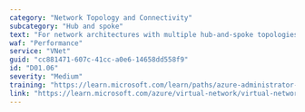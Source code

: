```yaml
---
category: "Network Topology and Connectivity"
subcategory: "Hub and spoke"
text: "For network architectures with multiple hub-and-spoke topologies across Azure regions, use global virtual network peerings between the hub VNets to connect the regions to each other."
waf: "Performance"
service: "VNet"
guid: "cc881471-607c-41cc-a0e6-14658dd558f9"
id: "D01.06"
severity: "Medium"
training: "https://learn.microsoft.com/learn/paths/azure-administrator-manage-virtual-networks/"
link: "https://learn.microsoft.com/azure/virtual-network/virtual-networks-faq#can-i-create-a-peering-connection-to-a-vnet-in-a-different-region"
---
```

